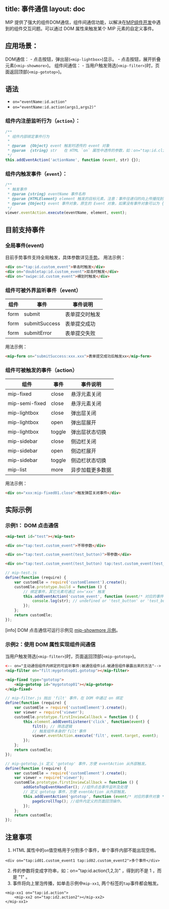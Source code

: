 title: 事件通信
layout: doc
---

MIP 提供了强大的组件DOM通信，组件间通信功能，以解决在[MIP组件开发](https://www.mipengine.org/doc/2-tech/4-mip-widget.html)中遇到的组件交互问题。可以通过 DOM 属性来触发某个 MIP 元素的自定义事件。

## 应用场景：

DOM通信：
	- 点击按钮，弹出层(`<mip-lightbox>`)显示。
	- 点击按钮，展开折叠元素(`<mip-showmore>`)。
组件间通信：
	- 当用户触发筛选(`<mip-filter>`)时，页面返回顶部(`<mip-gototop>`)。

## 语法

- `on="eventName:id.action"`
- `on="eventName:id.action(args1,args2)"`

### 组件内注册监听行为（`action`）：
```js
/**
 * 组件内部绑定事件行为
 *
 * @param  {Object} event 触发时透传的 event 对象
 * @param  {string} str   在 HTML `on` 属性中透传的参数，如：on="tap:id.click(test)"
 */
this.addEventAction('actionName', function (event, str) {});
```

### 组件内触发事件（`event`）：
```js
/**
 * 触发事件
 * @param {string} eventName 事件名称
 * @param {HTMLElement} element 触发的目标元素，注意：事件往递归的向上传播找到匹配 `on="eventName:xxx.xx` 并执行
 * @param {Object} event 事件对象，原生的 Event 对象，如果没有事件对象可以为 {} ，支持透传自定义参数，如：{userinfo: {}}
 */
viewer.eventAction.execute(eventName, element, event);
```

## 目前支持事件

### 全局事件(event)
目前手势事件支持全局触发，具体参数详见[手势](https://www.mipengine.org/doc/3-widget/6-help/2-gesture.html)。
用法示例：

```html
<div on="tap:id.custom_event">单击时触发</div>
<div on="doubletap:id.custom_event">双击时触发</div>
<div on="swipe:id.custom_event">横划时触发</div>
```

### 组件可被外界监听事件（event）

组件 | 事件 | 事件说明
---- | ---- | ----
form | submit | 表单提交时触发
form | submitSuccess | 表单提交成功
form | submitError | 表单提交失败

用法示例：

```html
<mip-form on="submitSuccess:xxx.xxx">表单提交成功后触发xx</mip-form>
```

### 组件可被触发的事件（action）

组件 | 事件 | 事件说明
---- | ---- | ----
mip-fixed | close | 悬浮元素关闭
mip-semi-fixed | close | 悬浮元素关闭
mip-lightbox | close | 弹出层关闭
mip-lightbox | open | 弹出层展开
mip-lightbox | toggle | 弹出层状态切换
mip-sidebar | close | 侧边栏关闭
mip-sidebar | open | 侧边栏展开
mip-sidebar | toggle | 侧边栏状态切换
mip-list | more | 异步加载更多数据

用法示例：

```html
<div on="xxx:mip-fixed01.close">触发弹层关闭事件</div>
```

## 实际示例
### 示例1： DOM 点击通信
```html
<mip-test id="test"></mip-test>

<div on="tap:test.custom_event">不带参数</div>

<div on="tap:test.custom_event(test_button)">带参数</div>

<div on="tap:test.custom_event(test_button) tap:test.custom_event(test_button1)">多个事件</div>
```

```javascript
// mip-test.js
define(function (require) {
    var customEle = require('customElement').create();
    customEle.prototype.build = function () {
        // 绑定事件，其它元素可通过 on='xxx' 触发
        this.addEventAction('custom_event', function (event/* 对应的事件对象 */, str /* 事件参数 */) {
            console.log(str); // undefined or 'test_button' or 'test_button1'
        });
    };
    return customEle;
});
```
[info] DOM 点击通信可运行示例见 [mip-showmore 示例](https://www.mipengine.org/examples/mip-extensions/mip-showmore.html)。

### 示例2：使用 DOM 属性实现组件间通信

当用户触发筛选(`<mip-filter>`)时，页面返回顶部(`<mip-gototop>`)。

```html
<-- on="主动通信组件内绑定的可监听事件:被通信组件id.被通信组件暴露出来的方法"-->
<mip-filter on="filt:mygototop01.gototop"></mip-filter>

<mip-fixed type="gototop">
    <mip-gototop id="mygototop01"></mip-gototop>
</mip-fixed>
```

```js
// mip-filter.js 抛出 'filt' 事件，在 DOM 中通过 on 绑定 
define(function (require) {
    var customEle = require('customElement').create();
    var viewer = require('viewer');
    customEle.prototype.firstInviewCallback = function () {
    	this.element.addEventListener('click', function(event) {
    		filt(); // 筛选逻辑
    		// 触发组件本身的'filt'事件
			viewer.eventAction.execute('filt', event.target, event);
    	});
    };
    return customEle;
});

// mip-gototop.js 定义 'gototop' 事件，方便 eventAction 从外部触发。
define(function (require) {
    var customEle = require('customElement').create();
    var viewer = require('viewer');
    customEle.prototype.firstInviewCallback = function () {
    	addGotoTopEventHandler(); //组件点击事件监听及处理
    	// 定义 gototop 事件，方便 eventAction 从外部触发。
    	this.addEventAction('gototop', function (event/* 对应的事件对象 */, str /* 事件参数 */) {
            pageScrollTop(); //组件内定义的页面回顶操作。
        });
    };
    return customEle;
});
```

## 注意事项
1. HTML 属性中的`on`值空格用于分割多个事件，单个事件内部不能出现空格。

```
<div on="tap:id01.custom_event1 tap:id02.custom_event2">多个事件</div>
```
2. 传的参数将变成字符串，如：on="tap:id.action(1,2,3)" ，得到的不是 1 ，而是 "1" 。
3. 事件将向上冒泡传播，如单击示例中`mip-xx1`, 两个标签的`tap`事件都会触发。
```
<mip-xx1 on="tap:id.action">
    <mip-xx2 on="tap:id2.action2"></mip-xx2>
</mip-xx1>
```

